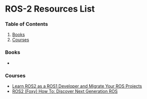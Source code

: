 # ROS-2 Resources List

### Table of Contents
1. [Books](https://github.com/Jidnyasa-git/ROS-2/new/master?readme=1#books)
2. [Courses](https://github.com/Jidnyasa-git/ROS-2/new/master?readme=1#courses)

### Books
* 

### Courses 
* [Learn ROS2 as a ROS1 Developer and Migrate Your ROS Projects](https://www.udemy.com/course/learn-ros2-as-a-ros1-developer-and-migrate-your-ros-projects/)
* [ROS2 (Foxy) How To: Discover Next Generation ROS](https://www.udemy.com/course/ros2-how-to/)

